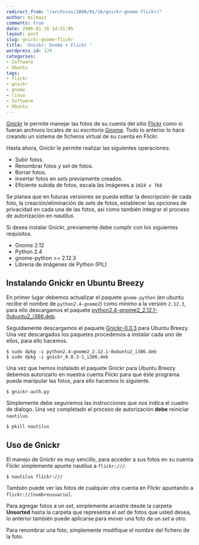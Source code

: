 ```yaml
---
redirect_from: "/archivos/2006/01/16/gnickr-gnome-flickr/"
author: milmazz
comments: true
date: 2006-01-16 14:51:05
layout: post
slug: gnickr-gnome-flickr
title: 'Gnickr: Gnome + Flickr '
wordpress_id: 129
categories:
- Software
- Ubuntu
tags:
- flickr
- gnickr
- gnome
- linux
- Software
- Ubuntu
---
```


[Gnickr](http://gnickr.sourceforge.net/) le permite manejar las fotos de su cuenta del sitio [Flickr](http://flickr.com/) como si fueran archivos locales de su escritorio [Gnome](http://gnome.org/). Todo lo anterior lo hace creando un sistema de ficheros virtual de su cuenta en Flickr.

Hasta ahora, Gnickr le permite realizar las siguientes operaciones:

  * Subir fotos.
  * Renombrar fotos y _set_ de fotos.
  * Borrar fotos.
  * Insertar fotos en _sets_ previamente creados.
  * Eficiente subida de fotos, escala las imágenes a `1024 x 768`

Se planea que en futuras versiones se pueda editar la descripción de cada foto, la creación/eliminación de _sets_ de fotos, establecer las opciones de privacidad en cada una de las fotos, así como también integrar el proceso de autorización en _nautilus_.

Si desea instalar Gnickr, previamente debe cumplir con los siguientes requisitos.

  * Gnome 2.12
  * Python 2.4
  * gnome-python >= 2.12.3
  * Librería de imágenes de Python (PIL)

## Instalando Gnickr en Ubuntu Breezy

En primer lugar debemos actualizar el paquete `gnome-python` (en ubuntu recibe el nombre de `python2.4-gnome2`) como mínimo a la versión `2.12.3`, para ello descargamos el paquete [python2.4-gnome2_2.12.1-0ubuntu2_i386.deb](http://prdownloads.sourceforge.net/gnickr/python2.4-gnome2_2.12.1-0ubuntu2_i386.deb?download).

Seguidamente descargamos el paquete [Gnickr-0.0.3](http://prdownloads.sourceforge.net/gnickr/gnickr_0.0.3-1_i386.deb?download) para Ubuntu Breezy. Una vez descargados los paquetes procedemos a instalar cada uno de ellos, para ello hacemos.

    $ sudo dpkg -i python2.4-gnome2_2.12.1-0ubuntu2_i386.deb
    $ sudo dpkg -i gnickr_0.0.3-1_i386.deb

Una vez que hemos instalado el paquete Gnickr para Ubuntu Breezy debemos autorizarlo en nuestra cuenta Flickr para que éste programa pueda manipular las fotos, para ello hacemos lo siguiente.
    
    $ gnickr-auth.py

Simplemente debe seguiremos las instrucciones que nos indica el cuadro de dialogo. Una vez completado el proceso de autorización **debe** reiniciar `nautilus`.

    $ pkill nautilus

## Uso de Gnickr

El manejo de Gnickr es muy sencillo, para acceder a sus fotos en su cuenta Flickr simplemente apunte nautilus a `flickr:///`.

    $ nautilus flickr:///

También puede ver las fotos de cualquier otra cuenta en Flickr apuntando a `flickr://[nombreusuario]`.

Para agregar fotos a un _set_, simplemente arrastre desde la carpeta **Unsorted** hasta la carpeta que representa el _set_ de fotos que usted desea, lo anterior también puede aplicarse para mover una foto de un _set_ a otro.

Para renombrar una foto, simplemente modifique el nombre del fichero de la foto.

